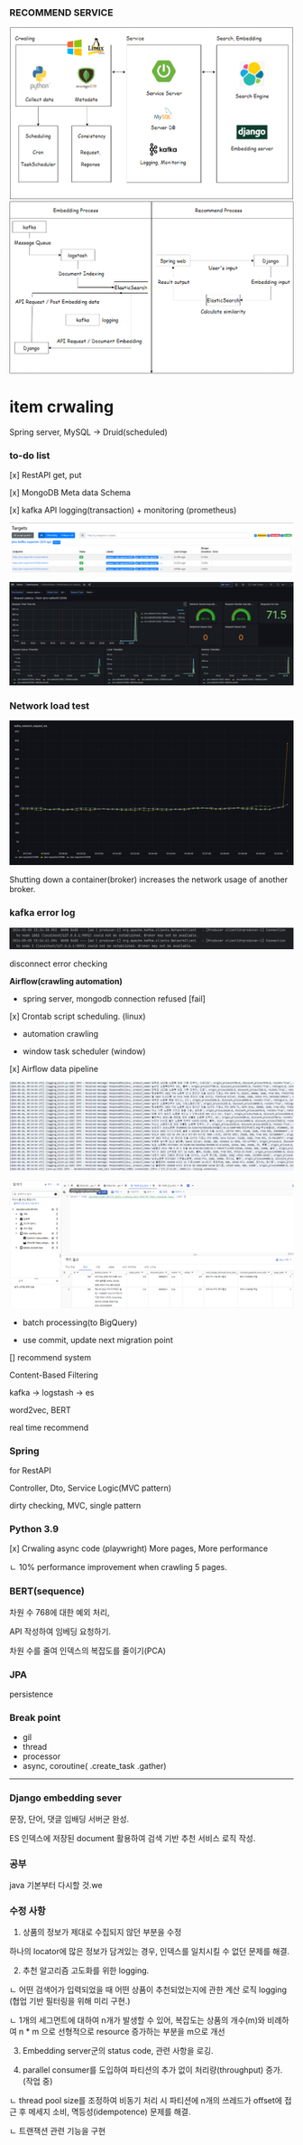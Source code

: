 ### RECOMMEND SERVICE

![img](./img/sketch1.png)
![img](./img/sketch2.png)


# item crwaling

Spring server, MySQL -> Druid(scheduled)

### __to-do list__

[x] RestAPI get, put

[x] MongoDB Meta data Schema

[x] kafka API logging(transaction) + monitoring (prometheus)

![img](./img/1.png)

![img](./img/2.png)

### Network load test

![img](./img/3.png)

Shutting down a container(broker) increases the network usage of another broker.

### kafka error log

![img](./img/4.png)

disconnect error checking

__Airflow(crawling automation)__ 

- spring server, mongodb connection refused [fail]

[x] Crontab script scheduling. (linux)

- automation crawling

- window task scheduler (window)

[x] Airflow data pipeline

![img](./img/5.png)

![img](./img/6.png)

- batch processing(to BigQuery)

- use commit, update next migration point

[] recommend system

Content-Based Filtering

kafka -> logstash -> es

word2vec, BERT

real time recommend

### Spring

for RestAPI

Controller, Dto, Service Logic(MVC pattern)

dirty checking, MVC, single pattern

### Python 3.9

[x] Crwaling async code (playwright) More pages, More performance

ㄴ  10% performance improvement when crawling 5 pages.

### BERT(sequence)

차원 수 768에 대한 예외 처리, 

API 작성하여 임베딩 요청하기.

차원 수를 줄여 인덱스의 복잡도를 줄이기(PCA)

### JPA 

persistence

### Break point
- gil 
- thread
- processor
- async, coroutine( .create_task .gather)

--------------------------------------------------------------

### Django embedding sever 

문장, 단어, 댓글 임배딩 서버군 완성. 

ES 인덱스에 저장된 document 활용하여 검색 기반 추천 서비스 로직 작성.

### 공부 

java 기본부터 다시할 것.we


### 수정 사항

1. 상품의 정보가 제대로 수집되지 않던 부분을 수정 

하나의 locator에 많은 정보가 담겨있는 경우, 인덱스를 일치시킬 수 없던 문제를 해결.

2. 추천 알고리즘 고도화를 위한 logging.

ㄴ 어떤 검색어가 입력되었을 때 어떤 상품이 추천되었는지에 관한 계산 로직 logging (협업 기반 필터링을 위해 미리 구현.)

ㄴ 1개의 세그먼트에 대하여 n개가 발생할 수 있어, 복잡도는 상품의 개수(m)와 비례하여 n * m 으로 선형적으로 resource 증가하는 부분을 m으로 개선

3. Embedding server군의 status code, 관련 사항을 로깅.

4. parallel consumer를 도입하여 파티션의 추가 없이 처리량(throughput) 증가. (작업 중)

ㄴ thread pool size를 조정하여 비동기 처리 시 파티션에 n개의 쓰레드가 offset에 접근 후 메세지 소비, 멱등성(idempotence) 문제를 해결.

ㄴ 트랜잭션 관련 기능을 구현
